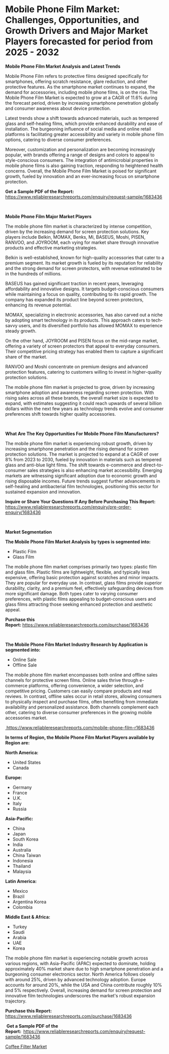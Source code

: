 <p><h1>Mobile Phone Film Market: Challenges, Opportunities, and Growth Drivers and Major Market Players forecasted for period from 2025 - 2032</h1></p><p><strong>Mobile Phone Film Market Analysis and Latest Trends</strong></p>
<p><p>Mobile Phone Film refers to protective films designed specifically for smartphones, offering scratch resistance, glare reduction, and other protective features. As the smartphone market continues to expand, the demand for accessories, including mobile phone films, is on the rise. The Mobile Phone Film Market is expected to grow at a CAGR of 11.6% during the forecast period, driven by increasing smartphone penetration globally and consumer awareness about device protection.</p><p>Latest trends show a shift towards advanced materials, such as tempered glass and self-healing films, which provide enhanced durability and ease of installation. The burgeoning influence of social media and online retail platforms is facilitating greater accessibility and variety in mobile phone film options, catering to diverse consumer preferences.</p><p>Moreover, customization and personalization are becoming increasingly popular, with brands offering a range of designs and colors to appeal to style-conscious consumers. The integration of antimicrobial properties in mobile phone films is also gaining traction, responding to heightened health concerns. Overall, the Mobile Phone Film Market is poised for significant growth, fueled by innovation and an ever-increasing focus on smartphone protection.</p></p>
<p><strong>Get a Sample PDF of the Report:&nbsp;</strong> <a href="https://www.reliableresearchreports.com/enquiry/request-sample/1683436?utm_campaign=2884&utm_medium=2&utm_source=Github&utm_content=ia&utm_term=05032025&utm_id=mobile-phone-film">https://www.reliableresearchreports.com/enquiry/request-sample/1683436</a></p>
<p>&nbsp;</p>
<p><strong>Mobile Phone Film Major Market Players</strong></p>
<p><p>The mobile phone film market is characterized by intense competition, driven by the increasing demand for screen protection solutions. Key players include Belkin, MOMAX, Benks, Mi, BASEUS, Moshi, PISEN, RANVOO, and JOYROOM, each vying for market share through innovative products and effective marketing strategies.</p><p>Belkin is well-established, known for high-quality accessories that cater to a premium segment. Its market growth is fueled by its reputation for reliability and the strong demand for screen protectors, with revenue estimated to be in the hundreds of millions.</p><p>BASEUS has gained significant traction in recent years, leveraging affordability and innovative designs. It targets budget-conscious consumers while maintaining a focus on quality, contributing to its rapid growth. The company has expanded its product line beyond screen protectors, enhancing its revenue potential.</p><p>MOMAX, specializing in electronic accessories, has also carved out a niche by adopting smart technology in its products. This approach caters to tech-savvy users, and its diversified portfolio has allowed MOMAX to experience steady growth.</p><p>On the other hand, JOYROOM and PISEN focus on the mid-range market, offering a variety of screen protectors that appeal to everyday consumers. Their competitive pricing strategy has enabled them to capture a significant share of the market.</p><p>RANVOO and Moshi concentrate on premium designs and advanced protection features, catering to customers willing to invest in higher-quality protection solutions.</p><p>The mobile phone film market is projected to grow, driven by increasing smartphone adoption and awareness regarding screen protection. With rising sales across all these brands, the overall market size is expected to expand, with estimates suggesting it could reach upwards of several billion dollars within the next few years as technology trends evolve and consumer preferences shift towards higher quality accessories.</p></p>
<p>&nbsp;</p>
<p><strong>What Are The Key Opportunities For Mobile Phone Film Manufacturers?</strong></p>
<p><p>The mobile phone film market is experiencing robust growth, driven by increasing smartphone penetration and the rising demand for screen protection solutions. The market is projected to expand at a CAGR of over 8% from 2023 to 2030, fueled by innovation in materials such as tempered glass and anti-blue light films. The shift towards e-commerce and direct-to-consumer sales strategies is also enhancing market accessibility. Emerging markets are witnessing significant adoption due to economic growth and rising disposable incomes. Future trends suggest further advancements in self-healing and antibacterial film technologies, positioning this sector for sustained expansion and innovation.</p></p>
<p><strong>Inquire or Share Your Questions If Any Before Purchasing This Report:</strong> <a href="https://www.reliableresearchreports.com/enquiry/pre-order-enquiry/1683436?utm_campaign=2884&utm_medium=2&utm_source=Github&utm_content=ia&utm_term=05032025&utm_id=mobile-phone-film">https://www.reliableresearchreports.com/enquiry/pre-order-enquiry/1683436</a></p>
<p>&nbsp;</p>
<p><strong>Market Segmentation</strong></p>
<p><strong>The Mobile Phone Film Market Analysis by types is segmented into:</strong></p>
<p><ul><li>Plastic Film</li><li>Glass Film</li></ul></p>
<p><p>The mobile phone film market comprises primarily two types: plastic film and glass film. Plastic films are lightweight, flexible, and typically less expensive, offering basic protection against scratches and minor impacts. They are popular for everyday use. In contrast, glass films provide superior durability, clarity, and a premium feel, effectively safeguarding devices from more significant damage. Both types cater to varying consumer preferences, with plastic films appealing to budget-conscious users and glass films attracting those seeking enhanced protection and aesthetic appeal.</p></p>
<p><strong>Purchase this Report:&nbsp;</strong><a href="https://www.reliableresearchreports.com/purchase/1683436?utm_campaign=2884&utm_medium=2&utm_source=Github&utm_content=ia&utm_term=05032025&utm_id=mobile-phone-film">https://www.reliableresearchreports.com/purchase/1683436</a></p>
<p>&nbsp;</p>
<p><strong>The Mobile Phone Film Market Industry Research by Application is segmented into:</strong></p>
<p><ul><li>Online Sale</li><li>Offline Sale</li></ul></p>
<p><p>The mobile phone film market encompasses both online and offline sales channels for protective screen films. Online sales thrive through e-commerce platforms, offering convenience, a wider selection, and competitive pricing. Customers can easily compare products and read reviews. In contrast, offline sales occur in retail stores, allowing consumers to physically inspect and purchase films, often benefiting from immediate availability and personalized assistance. Both channels complement each other, catering to diverse consumer preferences in the growing mobile accessories market.</p></p>
<p><a href="https://www.reliableresearchreports.com/mobile-phone-film-r1683436?utm_campaign=2884&utm_medium=2&utm_source=Github&utm_content=ia&utm_term=05032025&utm_id=mobile-phone-film">&nbsp;https://www.reliableresearchreports.com/mobile-phone-film-r1683436</a></p>
<p><strong>In terms of Region, the Mobile Phone Film Market Players available by Region are:</strong></p>
<p>
    <p> <strong> North America: </strong>
        <ul>
            <li>United States</li>
            <li>Canada</li>
        </ul>
        </p> 
    <p> <strong> Europe: </strong>
        <ul>
            <li>Germany</li>
            <li>France</li>
            <li>U.K.</li>
            <li>Italy</li>
            <li>Russia</li>
        </ul>
        </p> 
    <p> <strong> Asia-Pacific: </strong>
        <ul>
            <li>China</li>
            <li>Japan</li>
            <li>South Korea</li>
            <li>India</li>
            <li>Australia</li>
            <li>China Taiwan</li>
            <li>Indonesia</li>
            <li>Thailand</li>
            <li>Malaysia</li>
        </ul>
        </p> 
    <p> <strong> Latin America: </strong>
        <ul>
            <li>Mexico</li>
            <li>Brazil</li>
            <li>Argentina Korea</li>
            <li>Colombia</li>
        </ul>
        </p> 
    <p> <strong> Middle East & Africa: </strong>
        <ul>
            <li>Turkey</li>
            <li>Saudi</li>
            <li>Arabia</li>
            <li>UAE</li>
            <li>Korea</li>
        </ul>
    </p>
    </p>
<p><p>The mobile phone film market is experiencing notable growth across various regions, with Asia-Pacific (APAC) expected to dominate, holding approximately 40% market share due to high smartphone penetration and a burgeoning consumer electronics sector. North America follows closely with around 25%, driven by advanced technology adoption. Europe accounts for around 20%, while the USA and China contribute roughly 10% and 5% respectively. Overall, increasing demand for screen protection and innovative film technologies underscores the market's robust expansion trajectory.</p></p>
<p><strong>Purchase this Report: </strong><a href="https://www.reliableresearchreports.com/purchase/1683436?utm_campaign=2884&utm_medium=2&utm_source=Github&utm_content=ia&utm_term=05032025&utm_id=mobile-phone-film">https://www.reliableresearchreports.com/purchase/1683436</a></p>
<p>&nbsp;<strong>Get a Sample PDF of the Report:&nbsp;&nbsp;</strong><a href="https://www.reliableresearchreports.com/enquiry/request-sample/1683436?utm_campaign=2884&utm_medium=2&utm_source=Github&utm_content=ia&utm_term=05032025&utm_id=mobile-phone-film">https://www.reliableresearchreports.com/enquiry/request-sample/1683436</a></p>
<p><strong></strong></p>
<p><p><a href="https://github.com/organophelia8282/Market-Research-Report-List-1/blob/main/coffee-filter-market.md?utm_campaign=2884&utm_medium=2&utm_source=Github&utm_content=ia&utm_term=05032025&utm_id=mobile-phone-film">Coffee Filter Market</a></p></p>